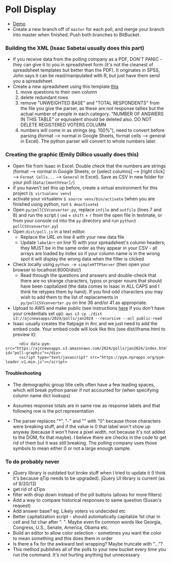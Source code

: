 # Poll Display
- [Demo](https://www.ajc.com/politics/interactive-poll-of-georgia-voters-november-2023/RRS6JWIK2JGWDDV6OWDTGIN4WU/)
- Create a new branch off of `master` for each poll, and merge your branch into master when finished. Push both branches to BitBucket.

### Building the XML (Isaac Sabetai usually does this part)
- If you receive data from the polling company as a PDF, DON'T PANIC - they can give it to you in spreadsheet form (it's not the cleanest of spreadsheet templates but better than the PDF). It originates in SPSS, John says it can be read/manipulated with R, but just have them send you a spreadsheet.
- Create a new spreadsheet using this template <a href="https://docs.google.com/spreadsheets/d/1Jr_sDRJTEBg3BDvQ8JGH5IhBl34TaE2QP4ZGxD2C398/edit?usp=sharing">this</a>
	1. move questions to their own column
	2. delete redundant rows
	3. remove "UNWEIGHTED BASE" and "TOTAL RESPONDENTS" from the file you give the parser, as these are not response tallies but the actual number of people in each category. "NUMBER OF ANSWERS IN THIS TABLE" or equivalent should be deleted also. DO NOT DELETE REGISTERED VOTERS COLUMN
	4. numbers will come in as strings (eg. 100%"), need to convert before parsing (format --> normal in Google Sheets, format cells --> general in Excel). The python parser will convert to whole numbers later.
  
### Creating the graphic (Emily DiRico usually does this)
- Open file from Isaac in Excel. Double check that the numbers are strings (format --> normal in Google Sheets, or [select columns] --> [right click] --> `Format Cells...` --> `General` in Excel). Save as CSV in new folder for your poll (`data/[monthYear]/`)
- if you haven't set this up before, create a virtual environment for this project (`$ virtualenv venv`)
- activate your virtualenv `$ source venv/bin/activate` (when you are finished using python, run `$ deactivate`)
- Open `py/pollCSVconverter.py`, replace `infile` and `outfile` (lines 7 and 8) and run the script ( `cmd` + `shift` + `r` from the open file in textmate, or from your console cd into the `py` directory and run `python3 pollCSVconverter.py`)
- Open `dist/poll.js` in a text editor.
    * Replace the URL on line 4 with your new data file
    * Update `labelArr` on line 15 with your spreadsheet's column headers; they MUST be in the same order as they appear in your CSV - all arrays are loaded by index so if your column name is in the wrong spot it will display the wrong data when the filter is clicked
- Check locally using `python -m simpleHTTPServer` (then open your browser to localhost:8000/dist/)
    * Read through the questions and answers and double-check that there are no strange characters, typos or proper nouns that should have been capitalized (the data comes to Isaac in ALL CAPS and I think he retypes them by hand). If you find odd characters you may wish to add them to the list of replacements in  `py/pollCSVconverter.py` on line 36 and/or 41 as appropriate.
- Upload to AWS and make public (see instructions [here](https://bitbucket.org/ajcnewsapp/news-apps-team-wiki/wiki/Setting%20up%20deployment%20credentials%20for%20our%20ajcnewsapp%20AWS%20s3%20account) if you don't have your credentials set up): `aws s3 cp ./dist s3://ajcnewsapps/2024/polls/jan2024 --recursive --acl public-read`
- Isaac usually creates the flatpage in Arc and we just need to add the embed code. Your embed code will look like this (see dist/iframe.html to preview it): 
```
      <div data-pym-src="https://ajcnewsapps.s3.amazonaws.com/2024/polls/jan2024/index.html" id="poll-graphic"></div>
      <script type="text/javascript" src="https://pym.nprapps.org/pym-loader.v1.min.js"></script>
```


#### Troubleshooting
- The demographic group title cells often have a few leading spaces, which will break python parser if not accounted for (when specifying column name dict lookups)

- Assumes response totals are in same row as response labels and that following row is the pct representation

- The parser replaces "*", "-" and "" with "0" because those characters were breaking stuff, and if the value is 0 that label won't show up anyway (because it won't have a pixel width, not because it's not added to the DOM, fix that maybe). I believe there are checks in the code to get rid of them but it was still breaking. The polling company uses those symbols to mean either 0 or not a large enough sample.


### To do probably never
- jQuery library is outdated but broke stuff when I tried to update it (I think it's because qTip needs to be upgraded). jQuery UI library is current (as of 9/20/13)
- get rid of qTips
- filter with drop down instead of the pill buttons (allows for more filters)
- Add a way to compare historical responses to same question (Susan's request)
- Add answer base? eg. Likely voters vs undecided etc
- Better capitalization script - should automatically capitalize 1st char in cell and 1st char after ". ". Maybe even fix common words like Georgia, Congress, U.S., Senate, America, Obama etc.
- Build an editor to allow color selection - sometimes you want the color to mean something and this does them in order
- Is there a fix for the awkward text wrapping? Maybe truncate with "..."?
- This method publishes all of the polls to your new bucket every time you run the command. It's not hurting anything but unnecessary
